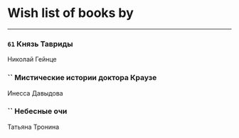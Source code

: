 # Wish list of books by [](https://ok.ru/profile/536771522733)
---

### `61` Князь Тавриды
Николай Гейнце

### `` Мистические истории доктора Краузе
Инесса Давыдова

### `` Небесные очи
Татьяна Тронина


